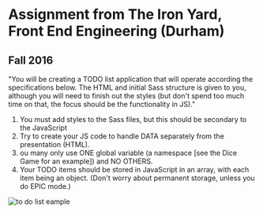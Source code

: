 # Assignment from The Iron Yard, Front End Engineering (Durham)
## Fall 2016

"You will be creating a TODO list application that will operate according the specifications below. The HTML and initial Sass structure is given to you, although you will need to finish out the styles (but don't spend too much time on that, the focus should be the functionality in JS)."

1. You must add styles to the Sass files, but this should be secondary to the JavaScript  
2. Try to create your JS code to handle DATA separately from the presentation (HTML).  
3. ou many only use ONE global variable (a namespace [see the Dice Game for an example]) and NO OTHERS.  
4. Your TODO items should be stored in JavaScript in an array, with each item being an object. (Don't worry about permanent storage, unless you do EPIC mode.)  

![to do list eample](https://tiy-learn-content.s3.amazonaws.com/71c7ec05-todolist-items.png)
